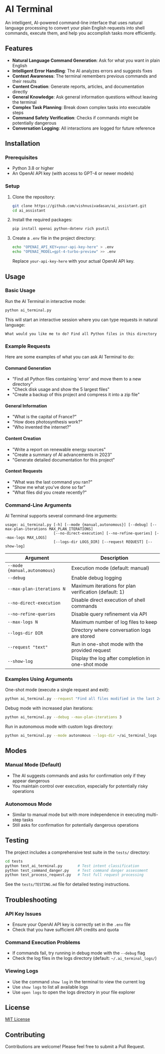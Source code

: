 # AI Terminal

An intelligent, AI-powered command-line interface that uses natural language processing to convert your plain English requests into shell commands, execute them, and help you accomplish tasks more efficiently.

## Features

- **Natural Language Command Generation**: Ask for what you want in plain English
- **Intelligent Error Handling**: The AI analyzes errors and suggests fixes
- **Context Awareness**: The terminal remembers previous commands and their results
- **Content Creation**: Generate reports, articles, and documentation directly
- **General Knowledge**: Ask general information questions without leaving the terminal
- **Complex Task Planning**: Break down complex tasks into executable steps
- **Command Safety Verification**: Checks if commands might be potentially dangerous
- **Conversation Logging**: All interactions are logged for future reference

## Installation

### Prerequisites

- Python 3.8 or higher
- An OpenAI API key (with access to GPT-4 or newer models)

### Setup

1. Clone the repository:
   ```bash
   git clone https://github.com/vishnusivadasan/ai_assistant.git
   cd ai_assistant
   ```

2. Install the required packages:
   ```bash
   pip install openai python-dotenv rich psutil
   ```

3. Create a `.env` file in the project directory:
   ```bash
   echo "OPENAI_API_KEY=your-api-key-here" > .env
   echo "OPENAI_MODEL=gpt-4-turbo-preview" >> .env
   ```
   Replace `your-api-key-here` with your actual OpenAI API key.

## Usage

### Basic Usage

Run the AI Terminal in interactive mode:

```bash
python ai_terminal.py
```

This will start an interactive session where you can type requests in natural language:

```
What would you like me to do? Find all Python files in this directory
```

### Example Requests

Here are some examples of what you can ask AI Terminal to do:

#### Command Generation
- "Find all Python files containing 'error' and move them to a new directory"
- "Check disk usage and show the 5 largest files"
- "Create a backup of this project and compress it into a zip file"

#### General Information
- "What is the capital of France?"
- "How does photosynthesis work?"
- "Who invented the internet?"

#### Content Creation
- "Write a report on renewable energy sources"
- "Create a summary of AI advancements in 2023"
- "Generate detailed documentation for this project"

#### Context Requests
- "What was the last command you ran?"
- "Show me what you've done so far"
- "What files did you create recently?"

### Command-Line Arguments

AI Terminal supports several command-line arguments:

```
usage: ai_terminal.py [-h] [--mode {manual,autonomous}] [--debug] [--max-plan-iterations MAX_PLAN_ITERATIONS]
                      [--no-direct-execution] [--no-refine-queries] [--max-logs MAX_LOGS]
                      [--logs-dir LOGS_DIR] [--request REQUEST] [--show-log]
```

| Argument | Description |
|----------|-------------|
| `--mode {manual,autonomous}` | Execution mode (default: manual) |
| `--debug` | Enable debug logging |
| `--max-plan-iterations N` | Maximum iterations for plan verification (default: 1) |
| `--no-direct-execution` | Disable direct execution of shell commands |
| `--no-refine-queries` | Disable query refinement via API |
| `--max-logs N` | Maximum number of log files to keep |
| `--logs-dir DIR` | Directory where conversation logs are stored |
| `--request "text"` | Run in one-shot mode with the provided request |
| `--show-log` | Display the log after completion in one-shot mode |

### Examples Using Arguments

One-shot mode (execute a single request and exit):
```bash
python ai_terminal.py --request "Find all files modified in the last 24 hours"
```

Debug mode with increased plan iterations:
```bash
python ai_terminal.py --debug --max-plan-iterations 3
```

Run in autonomous mode with custom logs directory:
```bash
python ai_terminal.py --mode autonomous --logs-dir ~/ai_terminal_logs
```

## Modes

### Manual Mode (Default)
- The AI suggests commands and asks for confirmation only if they appear dangerous
- You maintain control over execution, especially for potentially risky operations

### Autonomous Mode
- Similar to manual mode but with more independence in executing multi-step tasks
- Still asks for confirmation for potentially dangerous operations

## Testing

The project includes a comprehensive test suite in the `tests/` directory:

```bash
cd tests
python test_ai_terminal.py       # Test intent classification
python test_command_danger.py    # Test command danger assessment
python test_process_request.py   # Test full request processing
```

See the `tests/TESTING.md` file for detailed testing instructions.

## Troubleshooting

### API Key Issues
- Ensure your OpenAI API key is correctly set in the `.env` file
- Check that you have sufficient API credits and quota

### Command Execution Problems
- If commands fail, try running in debug mode with the `--debug` flag
- Check the log files in the logs directory (default: `~/.ai_terminal_logs/`)

### Viewing Logs
- Use the command `show log` in the terminal to view the current log
- Use `show logs` to list all available logs
- Use `open logs` to open the logs directory in your file explorer

## License

[MIT License](LICENSE)

## Contributing

Contributions are welcome! Please feel free to submit a Pull Request.
